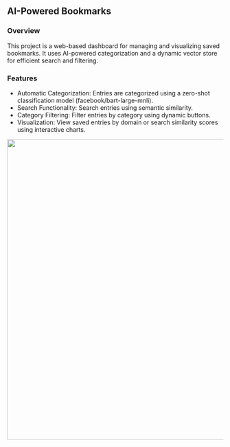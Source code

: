 ## AI-Powered Bookmarks

### Overview
This project is a web-based dashboard for managing and visualizing saved bookmarks. It uses AI-powered categorization and a dynamic vector store for efficient search and filtering.

### Features
- Automatic Categorization: Entries are categorized using a zero-shot classification model (facebook/bart-large-mnli).
- Search Functionality: Search entries using semantic similarity.
- Category Filtering: Filter entries by category using dynamic buttons.
- Visualization: View saved entries by domain or search similarity scores using interactive charts.

<img src="https://github.com/julia-sam/embed-anywhere-chrome-extension/blob/master/bookmarks_dash.png?raw=true" width="700" height="700">
